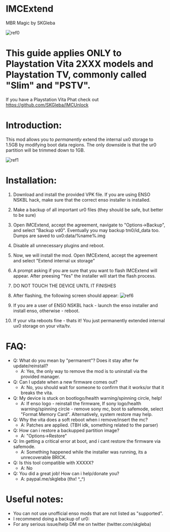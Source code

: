 # IMCExtend
MBR Magic by SKGleba

![ref0](https://cdn.discordapp.com/attachments/466454495258476545/466873102870118400/IMG_20180712_010439.jpg)

# This guide applies ONLY to Playstation Vita 2XXX models and Playstation TV, commonly called "Slim" and "PSTV".
If you have a Playstation Vita Phat check out https://github.com/SKGleba/IMCUnlock
# Introduction:
This mod allows you to _permanently_ extend the internal ux0 storage to 1.5GB by modifying boot data regions.
The only downside is that the ur0 partition will be trimmed down to 1GB.

![ref1](https://cdn.discordapp.com/attachments/466454495258476545/466873056250429441/IMG_20180711_222431.jpg)

# Installation:
1) Download and install the provided VPK file. If you are using ENSO NSKBL hack, make sure that the correct enso installer is installed.

2) Make a backup of all important ur0 files (they should be safe, but better to be sure)

3) Open IMCExtend, accept the agreement, navigate to "Options->Backup", and select "Backup vd0". Eventually you may backup tm0/id_data too. Dumps are saved to ux0:data/%name%.img

4) Disable all unnecessary plugins and reboot.

5) Now, we will install the mod. Open IMCExtend, accept the agreement and select "Extend internal ux storage"
  
6) A prompt asking if you are sure that you want to flash IMCExtend will appear. After preesing "Yes" the installer will start the flash process.

7) DO NOT TOUCH THE DEVICE UNTIL IT FINISHES

8) After flashing, the following screen should appear:
![ref6](https://cdn.discordapp.com/attachments/466454495258476545/466462385499275274/IMG_20180711_063154.jpg)

9) If you are a user of ENSO NSKBL hack - launch the enso installer and install enso, otherwise - reboot.

10) If your vita reboots fine - thats it! You just permanently extended internal ux0 storage on your vita/tv.

# FAQ:
 - Q: What do you mean by "permanent"? Does it stay after fw update/reinstall?
   - A: Yes, the only way to remove the mod is to uninstall via the provided manager.
 - Q: Can I update when a new firmware comes out?
   - A: No, you should wait for someone to confirm that it works/or that it breaks the vita.
 - Q: My device is stuck on bootlogo/health warning/spinning circle, help!
   - A: If enso logo - reinstall the firmware, If sony logo/health warning/spinning circle - remove sony mc, boot to safemode, select "Format Memory Card". Alternatively, system restore may help.
 - Q: Why the vita does a soft reboot when i remove/insert the mc?
   - A: Patches are applied. (TBH idk, something related to the parser)
 - Q: How can i restore a backupped partition image?
   - A: "Options->Restore"
 - Q: Im getting a critical error at boot, and i cant restore the firmware via safemode.
   - A: Something happened while the installer was running, its a unrecoverable BRICK.
 - Q: Is this tool compatible with XXXXX?
   - A: No
 - Q: You did a great job! How can i help/donate you?
   - A: paypal.me/skgleba (thx! ^_^)
 
 # Useful notes:
- You can not use unofficial enso mods that are not listed as "supported".
- I recommend doing a backup of ur0:
- For any serious issue/help DM me on twitter (twitter.com/skgleba)
